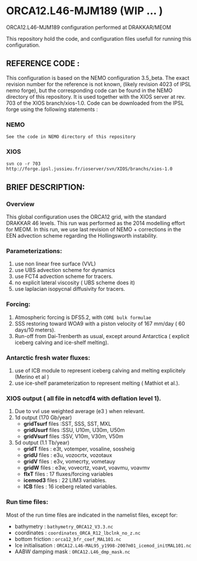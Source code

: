 # ORCA12.L46-MJM189  (WIP ... )
ORCA12.L46-MJM189 configuration performed at DRAKKAR/MEOM

This repository hold the code, and configuration files usefull for running this configuration.

## REFERENCE CODE : 
 This configuration is based on the NEMO configuration 3.5_beta. The exact revision number for the reference is not known, (likely revision 4023 of IPSL nemo forge),  but the corresponding code can be found in the NEMO directory of this repository.  It is used together with the XIOS server at rev. 703 of the XIOS branch/xios-1.0. Code can be downloaded from the IPSL forge using the following statements :

### NEMO
    See the code in NEMO directory of this repository

### XIOS
 ```svn co -r 703 http://forge.ipsl.jussieu.fr/ioserver/svn/XIOS/branchs/xios-1.0```
 
## BRIEF DESCRIPTION:
### Overview
   This global configuration  uses the ORCA12 grid, with the standard DRAKKAR 46 levels.  This run was performed as the 2014 modelling effort for MEOM. In this run, we use last revision of NEMO + corrections in the EEN advection scheme regarding the Hollingsworth instability. 
   
###  Parameterizations:
 1. use non linear free surface (VVL)
 2. use UBS advection scheme for dynamics
 3. use FCT4 advection scheme for tracers.
 4. no explicit lateral viscosity  ( UBS scheme does it)
 5. use laplacian isopycnal diffusivity for tracers.
 
### Forcing:
  1. Atmospheric forcing is DFS5.2, with ```CORE bulk formulae``` 
  2. SSS restoring toward WOA9 with a piston velocity of 167 mm/day ( 60 days/10 meters).
  3. Run-off from Dai-Trenberth as usual, except around Antarctica ( explicit iceberg calving and ice-shelf melting).
  
### Antarctic fresh water fluxes:
  1. use of ICB module to represent iceberg calving and melting explicitely (Merino et al )
  2. use ice-shelf parameterization to represent melting ( Mathiot et al.).
  
### XIOS output ( all file in netcdf4 with deflation level 1).
  1. Due to vvl use weighted average (e3 ) when relevant.
  2. 1d output (170 Gb/year)
     * **gridTsurf** files :SST, SSS, SST, MXL
     * **gridUsurf** files :SSU, U10m, U30m, U50m 
     * **gridVsurf** files :SSV, V10m, V30m, V50m
  3. 5d output (1.1 Tb/year)
     * **gridT** files : e3t, votemper, vosaline, sossheig
     * **gridU** files : e3u, vozocrtx, vozotaux
     * **gridV** files : e3v, vomecrty, vometauy
     * **gridW** files : e3w, vovecrtz, voavt, voavmu, voavmv 
     * **flxT** files : 17 fluxes/forcing variables
     * **icemod3** files : 22 LIM3 variables.
     * **ICB** files : 16 iceberg related variables.
     
### Run time files:
   Most of the run time files are indicated in the namelist files, except for:
   
   * bathymetry : ```bathymetry_ORCA12_V3.3.nc```
   * coordinates : ```coordinates_ORCA_R12_lbclnk_no_z.nc ```
   * bottom friction : ```orca12_bfr_coef_MAL101.nc ```
   * Ice initialisation : ```ORCA12.L46-MAL95_y1998-2007m01_icemod_initMAL101.nc ```
   * AABW damping mask : ``` ORCA12.L46_dmp_mask.nc ```

